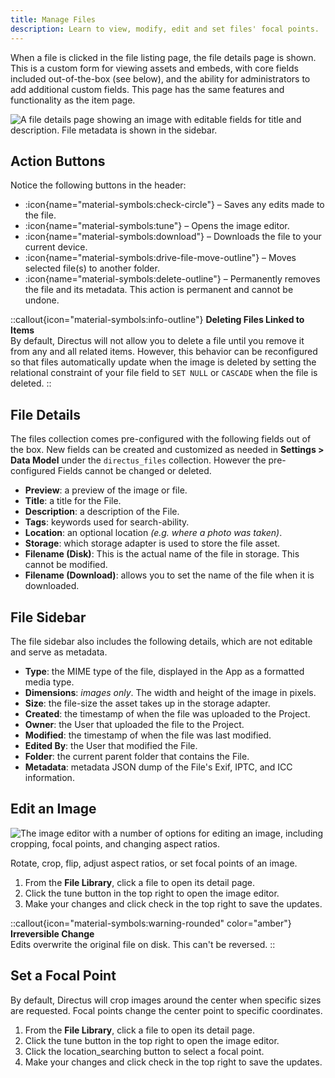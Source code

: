 ```yaml
---
title: Manage Files
description: Learn to view, modify, edit and set files' focal points.
---
```


When a file is clicked in the file listing page, the file details page is shown. This is a custom form for viewing assets
and embeds, with core fields included out-of-the-box (see below), and the ability for administrators to add additional
custom fields. This page has the same features and functionality as the
item page.

![A file details page showing an image with editable fields for title and description. File metadata is shown in the sidebar.](https://product-team.directus.app/assets/5cf9a82c-5a4b-4feb-ab61-ff6e9d10455d.png)

## Action Buttons

Notice the following buttons in the header:

- :icon{name="material-symbols:check-circle"} – Saves any edits made to the file.
- :icon{name="material-symbols:tune"} – Opens the image editor.
- :icon{name="material-symbols:download"} – Downloads the file to your current device.
- :icon{name="material-symbols:drive-file-move-outline"} – Moves selected file(s) to another folder.
- :icon{name="material-symbols:delete-outline"} – Permanently removes the file and its metadata. This action is permanent and cannot be undone.

::callout{icon="material-symbols:info-outline"}
**Deleting Files Linked to Items**  
By default, Directus will not allow you to delete a file until you remove it from any and all related items. However,
this behavior can be reconfigured so that files automatically update when the image is deleted by setting the relational
constraint of your file field to `SET NULL` or `CASCADE` when the file is deleted.
::

## File Details

The files collection comes pre-configured with the following fields out of the box. New fields can be created and
customized as needed in **Settings > Data Model** under the `directus_files` collection. However the pre-configured Fields cannot be changed or deleted.

- **Preview**: a preview of the image or file.
- **Title**: a title for the File.
- **Description**: a description of the File.
- **Tags**: keywords used for search-ability.
- **Location**: an optional location _(e.g. where a photo was taken)_.
- **Storage**: which storage adapter is used to store the file asset.
- **Filename (Disk)**: This is the actual name of the file in storage. This cannot be modified.
- **Filename (Download)**: allows you to set the name of the file when it is downloaded.

## File Sidebar

The file sidebar also includes the following details, which are not editable and serve as metadata.

- **Type**: the MIME type of the file, displayed in the App as a formatted media type.
- **Dimensions**: _images only_. The width and height of the image in pixels.
- **Size**: the file-size the asset takes up in the storage adapter.
- **Created**: the timestamp of when the file was uploaded to the Project.
- **Owner**: the User that uploaded the file to the Project.
- **Modified**: the timestamp of when the file was last modified.
- **Edited By**: the User that modified the File.
- **Folder**: the current parent folder that contains the File.
- **Metadata**: metadata JSON dump of the File's Exif, IPTC, and ICC information.

## Edit an Image

![The image editor with a number of options for editing an image, including cropping, focal points, and changing aspect ratios.](https://product-team.directus.app/assets/dc2929f8-7a5b-419f-8a31-c3ac7a45415e.png)

Rotate, crop, flip, adjust aspect ratios, or set focal points of an image.

1. From the **File Library**, click a file to open its detail page.
2. Click the <span mi btn sec>tune</span> button in the top right to open the image editor.
3. Make your changes and click <span mi btn>check</span> in the top right to save the updates.

::callout{icon="material-symbols:warning-rounded" color="amber"}
**Irreversible Change**  
Edits overwrite the original file on disk. This can't be reversed.
::

## Set a Focal Point

By default, Directus will crop images around the center when specific sizes are requested. Focal points change the
center point to specific coordinates.

1. From the **File Library**, click a file to open its detail page.
2. Click the <span mi btn sec>tune</span> button in the top right to open the image editor.
3. Click the <span mi btn sec>location_searching</span> button to select a focal point.
4. Make your changes and click <span mi btn>check</span> in the top right to save the updates.
